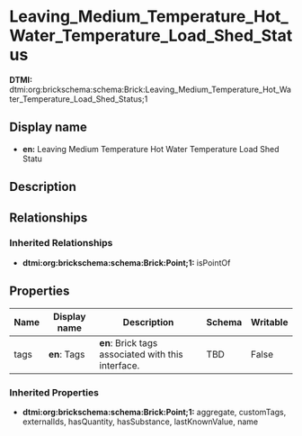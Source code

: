 # Leaving_Medium_Temperature_Hot_Water_Temperature_Load_Shed_Status
**DTMI:** dtmi:org:brickschema:schema:Brick:Leaving_Medium_Temperature_Hot_Water_Temperature_Load_Shed_Status;1
## Display name
- **en:** Leaving Medium Temperature Hot Water Temperature Load Shed Statu
## Description
## Relationships
### Inherited Relationships
* **dtmi:org:brickschema:schema:Brick:Point;1:** isPointOf
## Properties
|Name|Display name|Description|Schema|Writable|
|-|-|-|-|-|
|tags|**en**: Tags|**en**: Brick tags associated with this interface.|TBD|False|
### Inherited Properties
* **dtmi:org:brickschema:schema:Brick:Point;1:** aggregate, customTags, externalIds, hasQuantity, hasSubstance, lastKnownValue, name
